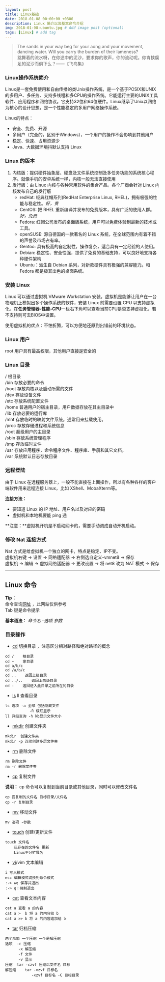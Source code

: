```yaml
---
layout: post
title: Linux基础
date: 2018-01-08 00:00:00 +0300
description: Linux 简介以及基本命令介绍
img: 2018-01-08-ubuntu.jpg # Add image post (optional)
tags: [Linux] # add tag
---
```



> The sands in your way beg for your aong and your movement, dancing water. Will you carry the burden of their lameness? <br>
> 跳舞着的流水呀，在你途中的泥沙，要求你的歌声，你的流动呢。你肯挟瘸足的泥沙而俱下么？——《飞鸟集》

### Linux操作系统简介

Linux是一套免费使用和自由传播的类Unix操作系统，是一个基于POSIX和UNIX的多用户、多任务、支持多线程和多CPU的操作系统。它能运行主要的UNIX工具软件、应用程序和网络协议。它支持32位和64位硬件。Linux继承了Unix以网络为核心的设计思想，是一个性能稳定的多用户网络操作系统。

Linux的特点：<br>
+ 安全、免费、开源
+ 多用户（完全的，区别于Windows），一个用户的操作不会影响到其他用户
+ 稳定、快速、占用资源少
+ Java、大数据环境抖默认支持 Linux

### Linux 的版本

1. 内核版：提供硬件抽象层、硬盘及文件系统控制及多任务功能的系统核心程序。就像手机的安卓系统一样，内核一般无法直接使用
2. 发行版：由 Linux 内核与各种常用软件的集合产品。各个厂商会针对 Linux 内核发布自己的发行版
    + redHat: 经典红帽系列(RedHat Enterprise Linux, RHEL)，拥有极强的性能与稳定性。*好，贵*
    + CentOS: 把 RHEL 重新编译并发布的免费版本，具有广泛的使用人群。*好，免费*
    + Fedora: 红帽公司发布的桌面版系统，用户可以免费体验到最新的技术或工具。
    + openSUSE: 源自德国的一款著名的 Linux 系统，在全球范围内有着不错的声誉及市场占有率。
    + Gentoo: 具有极高的自定制性，操作复杂，适合具有一定经验的人使用。
    + Debian: 稳定性、安全性强，提供了免费的基础支持，可以良好地支持各种硬件架构
    + Ubuntu：派生自 Debian 系列，对新款硬件具有极强的兼容能力。和 Fedora 都是极其出色的桌面系统。

### 安装 Linux

Linux 可以通过虚拟机 VMware Workstation 安装。虚拟机是能够让用户在一台物理机上模拟出多个操作系统的软件，安装 Linux 前需要设置 CPU 以支持虚拟化。在**任务管理器-性能-CPU**一栏右下角可以查看当前CPU是否支持虚拟化，若不支持则可去BIOS中设置。

使用虚拟机的优点：不怕折腾，可以方便地还原到出错前的环境状态。

### Linux 用户

root 用户具有最高权限，其他用户直接是安全的

### Linux 目录

/ 根目录 <br>
/bin 存放必要的命令 <br>
/boot 存放内核以及启动所需的文件 <br>
/dev 存放设备文件 <br>
/etc 存放系统配置文件 <br>
/home 普通用户的宿主目录，用户数据存放在其主目录中 <br>
/lib 存放必要的运行库 <br>
/mnt 存放临时的映射文件系统，通常用来挂载使用。<br>
/proc 存放存储进程和系统信息 <br>
/root 超级用户的主目录 <br>
/sbin 存放系统管理程序 <br>
/tmp 存放临时文件 <br>
/usr 存放应用程序，命令程序文件、程序库、手册和其它文档。 <br>
/var 系统默认日志存放目录

### 远程登陆

由于 Linux 在远程服务器上，一般不能直接在上面操作，所以有各种各样的客户端软件用来远程连接 Linux，比如 XShell、MobaXterm等。

**连接方法：** <br>
+ 要知道 Linux 的 IP 地址、用户名以及对应的密码
+ 虚拟机和本地机要能 ping 通

**注意：**虚拟机开机是不启动网卡的，需要手动调成自动开机启动。

### 修改 Nat 连接方式

Nat 方式是给虚拟机一个独立的网卡，特点是稳定、IP不变。<br>
虚拟机右键 -> 设置 -> 网络适配器 -> 右侧选自定义-vmnet8 -> 保存 <br>
虚拟机 -> 编辑 -> 虚拟网络适配器 -> 更改设置 -> 将 net8 改为 NAT 模式 -> 保存

-----------------------------------------------------------------------------

## Linux 命令

**Tip：** <br>
命令查询[网址](http://man.linuxde.net/) ，此网站仅供参考<br>
Tab 键是命令提示

**基本语法：** *命令名 -选项 参数*

### 目录操作

+ [cd](http://man.linuxde.net/cd) 切换目录 ，注意区分相对路径和绝对路径的概念

```shell
cd /    根目录
cd ~    家目录
cd a/b/c
cd /a/b/c
cd ..    返回上级目录
cd ../..    返回上两级目录
cd -    返回进入此目录之前所在的目录
```

+ [ls](http://man.linuxde.net/ls) ll 查看目录

``` shell
ls 选项 -a 全部 包括隐藏文件 
           -R 级联显示 
ll 详细查询 -h kb显示文件大小
``` 

+ [mkdir](http://man.linuxde.net/mkdir) 创建文件夹

``` shell
mkdir  创建文件夹 
mkdir -p 连续创建多层文件夹
```

+ [rm](http://man.linuxde.net/rm) 删除文件

``` shell
rm 删除文件 
rm -r 删除文件夹
``` 

+ [cp](http://man.linuxde.net/cp) 复制文件

**说明：** cp 命令可以复制到当前目录或其他目录，同时可以修改文件名
``` shell
cp 要复制的文件名 目标目录/文件名 
cp -r 复制目录
```

+ [mv](http://man.linuxde.net/mv) 移动文件

``` shell
mv 选项 -参数
```

+ [touch](http://man.linuxde.net/touch) 创建/更新文件

``` shell
touch 文件名  
    已存在的文件名 更新
    Linux不分扩展名
```

+ [vi](http://man.linuxde.net/vi)/vim 文本编辑 

``` shell
i 写入模式 
esc 编辑模式切换到命令模式 
:-> wq 保存并退出 
:-> q！强制退出 
```

+ [cat](http://man.linuxde.net/cat) 查看文本内容

``` shell
cat a 查看 a 的内容
cat a >  b 将 a 的内容给 b
cat a >> b 将 a 的内容追加给 b
```

+ [tar](http://man.linuxde.net/tar) 归档压缩 

``` shell
两个功能 一个压缩 一个是解压缩 
选项  -c 压缩   
      -x 解压缩
      -f 文件 
      -v 显示 
压缩  tar -czvf 压缩后文件名 目标
解压缩    tar -xzvf 目标名 
            -xzvf 目标名 -C 目标目录
```







